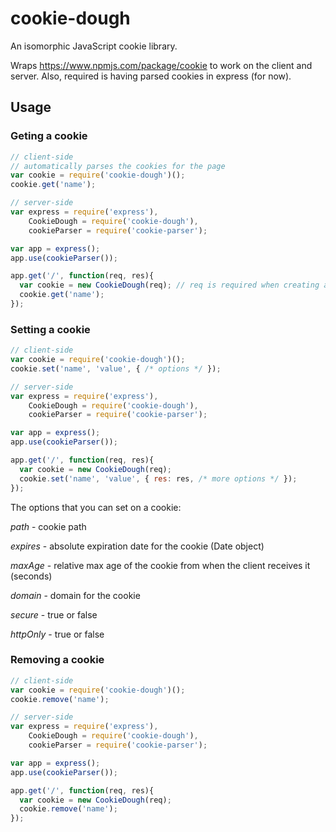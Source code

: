 cookie-dough
============

An isomorphic JavaScript cookie library.

Wraps https://www.npmjs.com/package/cookie to work on the client and server.  Also, required is having parsed cookies in express (for now).

## Usage


### Geting a cookie

```js
// client-side
// automatically parses the cookies for the page
var cookie = require('cookie-dough')();
cookie.get('name');

// server-side
var express = require('express'),
    CookieDough = require('cookie-dough'),
    cookieParser = require('cookie-parser');

var app = express();
app.use(cookieParser());

app.get('/', function(req, res){
  var cookie = new CookieDough(req); // req is required when creating an instance
  cookie.get('name');
});
```


### Setting a cookie

```js
// client-side
var cookie = require('cookie-dough')();
cookie.set('name', 'value', { /* options */ });

// server-side
var express = require('express'),
    CookieDough = require('cookie-dough'),
    cookieParser = require('cookie-parser');

var app = express();
app.use(cookieParser());

app.get('/', function(req, res){
  var cookie = new CookieDough(req);
  cookie.set('name', 'value', { res: res, /* more options */ });
});
```

The options that you can set on a cookie:

*path* - cookie path

*expires* - absolute expiration date for the cookie (Date object)

*maxAge* - relative max age of the cookie from when the client receives it (seconds)

*domain* - domain for the cookie

*secure* - true or false

*httpOnly* - true or false


### Removing a cookie

```js
// client-side
var cookie = require('cookie-dough')();
cookie.remove('name');

// server-side
var express = require('express'),
    CookieDough = require('cookie-dough'),
    cookieParser = require('cookie-parser');

var app = express();
app.use(cookieParser());

app.get('/', function(req, res){
  var cookie = new CookieDough(req);
  cookie.remove('name');
});
```
